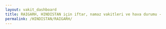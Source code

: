 ```yaml
---
layout: vakit_dashboard
title: RAIGARH, HINDISTAN için iftar, namaz vakitleri ve hava durumu - ilçe/eyalet seç
permalink: /HINDISTAN/RAIGARH/
---
```


<script type="text/javascript">
  var GLOBAL_COUNTRY = 'HINDISTAN';
  var GLOBAL_CITY = 'RAIGARH';
  var GLOBAL_STATE = '';
  var lat = 72;
  var lon = 21;
</script>
